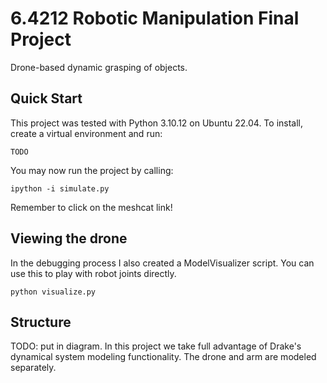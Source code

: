 # 6.4212 Robotic Manipulation Final Project
Drone-based dynamic grasping of objects.

## Quick Start
This project was tested with Python 3.10.12 on Ubuntu 22.04. To install, create a virtual environment and run:
```
TODO
```

You may now run the project by calling:
```
ipython -i simulate.py
```
Remember to click on the meshcat link!

## Viewing the drone
In the debugging process I also created a ModelVisualizer script. You can use this to play with robot joints directly.
```
python visualize.py
```

## Structure
TODO: put in diagram.
In this project we take full advantage of Drake's dynamical system modeling functionality.
The drone and arm are modeled separately.